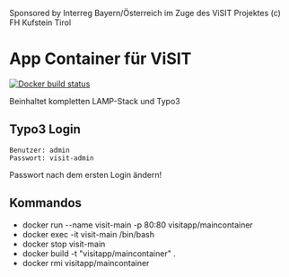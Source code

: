 Sponsored by Interreg Bayern/Österreich im Zuge des ViSIT Projektes
(c) FH Kufstein Tirol

# App Container für ViSIT

[![Docker build status](https://img.shields.io/docker/build/visitapp/maincontainer.svg)](https://hub.docker.com/r/visitapp/maincontainer/)

Beinhaltet kompletten LAMP-Stack und Typo3

## Typo3 Login
    Benutzer: admin
    Passwort: visit-admin
Passwort nach dem ersten Login ändern!

## Kommandos
* docker run --name visit-main -p 80:80 visitapp/maincontainer
* docker exec -it visit-main /bin/bash
* docker stop visit-main
* docker build  -t "visitapp/maincontainer" .
* docker rmi visitapp/maincontainer

